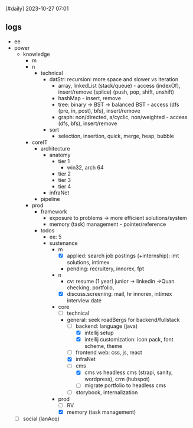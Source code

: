 
[#daily]
2023-10-27
07:01
## logs
- ee
- power
	- knowledge
		- m
		- n
			- technical
				- datStr: recursion: more space and slower vs iteration
					- array, linkedList (stack/queue) - access (indexOf), insert/remove (splice) (push, pop, shift, unshift)
					- hashMap - insert, remove
					- tree: binary -> BST -> balanced BST - access (dfs (pre, in, post), bfs), insert/remove
					- graph: non/directed, a/cyclic, non/weighted - access (dfs, bfs), insert/remove
				- sort
					- selection, insertion, quick, merge, heap, bubble
		- coreIT
			- architecture
				- anatomy
					- tier 1
						- win32, arch 64
					- tier 2
					- tier 3
					- tier 4
				- infraNet
			- pipeline
		- prod 
			- framework
				- exposure to problems -> more efficient solutions/system
				- memory (task) management - pointer/reference
			- todos
				- ee: 5
				- sustenance
					- m
						- [x] applied: search job postings (+internship): imt solutions, intimex
						- pending: recruitery, innorex, fpt
					- n
						- cv: resume (1 year) junior -> linkedin ->Quan checking, portfolio,
						- [x] discuss.screening: mail, hr innorex, intimex interview date
					- core
						- [ ] technical
						- general: seek roadBergs for backend/fullstack
							- [ ] backend: language (java) 
								- [x] intellij setup
								- [x] intellij customization: icon pack, font scheme, theme 
							- [ ] frontend web: css, js, react
							- [x] infraNet
							- [ ] cms
								- [x] cms vs headless cms (strapi, sanity, wordpress), crm (hubspot)
								- [ ] migrate portfolio to headless cms
							- [ ] storybook, internalization
					- prod
						- [ ] RV
						- [x] memory (task management)
	- [ ] social (lanAcq)

